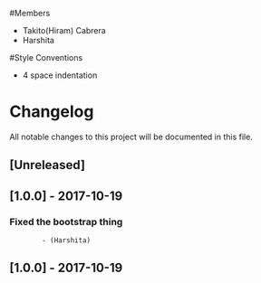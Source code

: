 #Members
- Takito(Hiram) Cabrera
- Harshita
 
#Style Conventions
- 4 space indentation

# Changelog
All notable changes to this project will be documented in this file.

## [Unreleased]

## [1.0.0] - 2017-10-19
### Fixed the bootstrap thing
            - (Harshita)

## [1.0.0] - 2017-10-19
### 